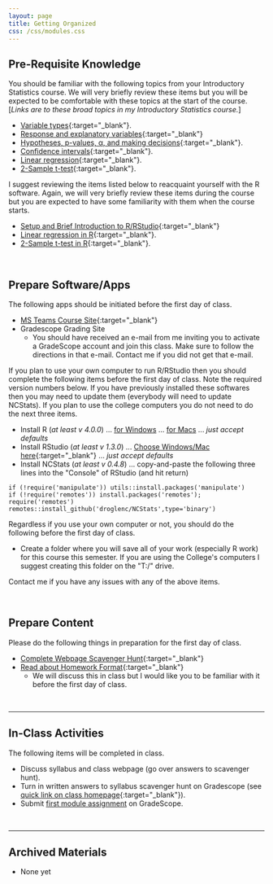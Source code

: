 ```yaml
---
layout: page
title: Getting Organized
css: /css/modules.css
---
```


## Pre-Requisite Knowledge
You should be familiar with the following topics from your Introductory Statistics course. We will very briefly review these items but you will be expected to be comfortable with these topics at the start of the course. [*Links are to these broad topics in my Introductory Statistics course.*]

* [Variable types](http://derekogle.com/NCMTH107/modules/FoundationalDefns.html){:target="_blank"}.
* [Response and explanatory variables](http://derekogle.com/NCMTH107/modules/DataProduction.html){:target="_blank"}
* [Hypotheses, p-values, &alpha;, and making decisions](http://derekogle.com/NCMTH107/modules/HypTesting.html){:target="_blank"}.
* [Confidence intervals](http://derekogle.com/NCMTH107/modules/ConfRegions.html){:target="_blank"}.
* [Linear regression](http://derekogle.com/NCMTH107/modules/LinearRegression.html){:target="_blank"}.
* [2-Sample t-test](http://derekogle.com/NCMTH107/modules/2Samplet.html){:target="_blank"}.

I suggest reviewing the items listed below to reacquaint yourself with the R software. Again, we will very briefly review these items during the course but you are expected to have some familiarity with them when the course starts.

* [Setup and Brief Introduction to R/RStudio](http://derekogle.com/NCMTH107/modules/bookR/RStart.html){:target="_blank"}
* [Linear regression in R](http://derekogle.com/NCMTH107/modules/RRegression.html){:target="_blank"}.
* [2-Sample t-test in R](http://derekogle.com/NCMTH107/modules/Rttests.html){:target="_blank"}.

&nbsp;

## Prepare Software/Apps
The following apps should be initiated before the first day of class.

* [MS Teams Course Site](resources/MSTeams_Intro){:target="_blank"}
* Gradescope Grading Site
    * You should have received an e-mail from me inviting you to activate a GradeScope account and join this class. Make sure to follow the directions in that e-mail. Contact me if you did not get that e-mail.

If you plan to use your own computer to run R/RStudio then you should complete the following items before the first day of class. Note the required version numbers below. If you have previously installed these softwares then you may need to update them (everybody will need to update NCStats). If you plan to use the college computers you do not need to do the next three items.

* Install R (*at least v 4.0.0*) ... [for Windows](https://cran.r-project.org/bin/windows/base/R-4.0.3-win.exe) ... [for Macs](https://cran.r-project.org/bin/macosx/R-4.0.3.pkg) ... *just accept defaults*
* Install RStudio (*at least v 1.3.0*) ... [Choose Windows/Mac here](https://rstudio.com/products/rstudio/download/#download){:target="_blank"} ... *just accept defaults*
* Install NCStats (*at least v 0.4.8*) ... copy-and-paste the following three lines into the "Console" of RStudio (and hit return)

```
if (!require('manipulate')) utils::install.packages('manipulate')
if (!require('remotes')) install.packages('remotes'); require('remotes')
remotes::install_github('droglenc/NCStats',type='binary')
```

Regardless if you use your own computer or not, you should do the following before the first day of class.

* Create a folder where you will save all of your work (especially R work) for this course this semester. If you are using the College's computers I suggest creating this folder on the "T:/" drive.

Contact me if you have any issues with any of the above items.

&nbsp;

## Prepare Content
Please do the following things in preparation for the first day of class.

* [Complete Webpage Scavenger Hunt](prep/GetOrganized_Hunt){:target="_blank"}
* [Read about Homework Format](resources/HWFormat){:target="_blank"}
    * We will discuss this in class but I would like you to be familiar with it before the first day of class.

&nbsp;

----

## In-Class Activities
The following items will be completed in class.

* Discuss syllabus and class webpage (go over answers to scavenger hunt).
* Turn in written answers to syllabus scavenger hunt on Gradescope (see [quick link on class homepage](../){:target="_blank"}).
* Submit [first module assignment](CE/GetOrganized_CE1) on GradeScope.

&nbsp;

----

## Archived Materials

* None yet
